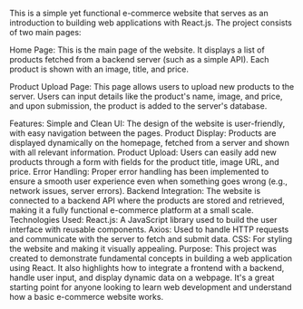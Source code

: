 This is a simple yet functional e-commerce website that serves as an introduction to building web applications with React.js. The project consists of two main pages:

Home Page: This is the main page of the website. It displays a list of products fetched from a backend server (such as a simple API). Each product is shown with an image, title, and price.

Product Upload Page: This page allows users to upload new products to the server. Users can input details like the product's name, image, and price, and upon submission, the product is added to the server's database.

Features:
Simple and Clean UI: The design of the website is user-friendly, with easy navigation between the pages.
Product Display: Products are displayed dynamically on the homepage, fetched from a server and shown with all relevant information.
Product Upload: Users can easily add new products through a form with fields for the product title, image URL, and price.
Error Handling: Proper error handling has been implemented to ensure a smooth user experience even when something goes wrong (e.g., network issues, server errors).
Backend Integration: The website is connected to a backend API where the products are stored and retrieved, making it a fully functional e-commerce platform at a small scale.
Technologies Used:
React.js: A JavaScript library used to build the user interface with reusable components.
Axios: Used to handle HTTP requests and communicate with the server to fetch and submit data.
CSS: For styling the website and making it visually appealing.
Purpose:
This project was created to demonstrate fundamental concepts in building a web application using React. It also highlights how to integrate a frontend with a backend, handle user input, and display dynamic data on a webpage. It's a great starting point for anyone looking to learn web development and understand how a basic e-commerce website works.

